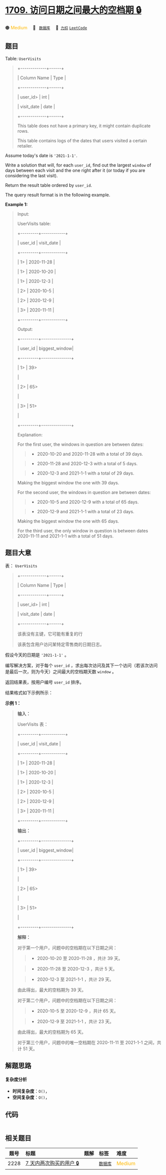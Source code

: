# [1709. 访问日期之间最大的空档期 🔒](https://2xiao.github.io/leetcode-js/problem/1709.html)

🟠 <font color=#ffb800>Medium</font>&emsp; 🔖&ensp; [`数据库`](/tag/database.md)&emsp; 🔗&ensp;[`力扣`](https://leetcode.cn/problems/biggest-window-between-visits) [`LeetCode`](https://leetcode.com/problems/biggest-window-between-visits)

## 题目

Table: `UserVisits`

> 
> 
> 
> 
> 
> +-------------+------+
> 
> | Column Name | Type |
> 
> +-------------+------+
> 
> | user_id> 
>  | int  |
> 
> | visit_date  | date |
> 
> +-------------+------+
> 
> This table does not have a primary key, it might contain duplicate rows.
> 
> This table contains logs of the dates that users visited a certain retailer.
> 
> 



Assume today's date is `'2021-1-1'`.

Write a solution that will, for each `user_id`, find out the largest `window`
of days between each visit and the one right after it (or today if you are
considering the last visit).

Return the result table ordered by `user_id`.

The query result format is in the following example.



**Example 1:**

> Input: 
> 
> UserVisits table:
> 
> +---------+------------+
> 
> | user_id | visit_date |
> 
> +---------+------------+
> 
> | 1> 
>    | 2020-11-28 |
> 
> | 1> 
>    | 2020-10-20 |
> 
> | 1> 
>    | 2020-12-3  |
> 
> | 2> 
>    | 2020-10-5  |
> 
> | 2> 
>    | 2020-12-9  |
> 
> | 3> 
>    | 2020-11-11 |
> 
> +---------+------------+
> 
> Output: 
> 
> +---------+---------------+
> 
> | user_id | biggest_window|
> 
> +---------+---------------+
> 
> | 1> 
>    | 39> 
> > 
> > 
> |
> 
> | 2> 
>    | 65> 
> > 
> > 
> |
> 
> | 3> 
>    | 51> 
> > 
> > 
> |
> 
> +---------+---------------+
> 
> Explanation: 
> 
> For the first user, the windows in question are between dates:
> 
> > - 2020-10-20 and 2020-11-28 with a total of 39 days. 
> 
> > - 2020-11-28 and 2020-12-3 with a total of 5 days. 
> 
> > - 2020-12-3 and 2021-1-1 with a total of 29 days.
> 
> Making the biggest window the one with 39 days.
> 
> For the second user, the windows in question are between dates:
> 
> > - 2020-10-5 and 2020-12-9 with a total of 65 days.
> 
> > - 2020-12-9 and 2021-1-1 with a total of 23 days.
> 
> Making the biggest window the one with 65 days.
> 
> For the third user, the only window in question is between dates 2020-11-11 and 2021-1-1 with a total of 51 days.
> 
> 


## 题目大意

表： `UserVisits`

> 
> 
> 
> 
> 
> +-------------+------+
> 
> | Column Name | Type |
> 
> +-------------+------+
> 
> | user_id> 
>  | int  |
> 
> | visit_date  | date |
> 
> +-------------+------+
> 
> 该表没有主键，它可能有重复的行
> 
> 该表包含用户访问某特定零售商的日期日志。



假设今天的日期是 `'2021-1-1'` 。

编写解决方案，对于每个 `user_id` ，求出每次访问及其下一个访问（若该次访问是最后一次，则为今天）之间最大的空档期天数 `window` 。

返回结果表，按用户编号 `user_id` 排序。

结果格式如下示例所示：



**示例 1：**

> 
> 
> 
> 
> 
> **输入：**
> 
> UserVisits 表：
> 
> +---------+------------+
> 
> | user_id | visit_date |
> 
> +---------+------------+
> 
> | 1> 
>    | 2020-11-28 |
> 
> | 1> 
>    | 2020-10-20 |
> 
> | 1> 
>    | 2020-12-3  |
> 
> | 2> 
>    | 2020-10-5  |
> 
> | 2> 
>    | 2020-12-9  |
> 
> | 3> 
>    | 2020-11-11 |
> 
> +---------+------------+
> 
> **输出：**
> 
> +---------+---------------+
> 
> | user_id | biggest_window|
> 
> +---------+---------------+
> 
> | 1> 
>    | 39> 
> > 
> > 
> |
> 
> | 2> 
>    | 65> 
> > 
> > 
> |
> 
> | 3> 
>    | 51> 
> > 
> > 
> |
> 
> +---------+---------------+
> 
> **解释：**
> 
> 对于第一个用户，问题中的空档期在以下日期之间：
> 
> > - 2020-10-20 至 2020-11-28 ，共计 39 天。
> 
> > - 2020-11-28 至 2020-12-3 ，共计 5 天。
> 
> > - 2020-12-3 至 2021-1-1 ，共计 29 天。
> 
> 由此得出，最大的空档期为 39 天。
> 
> 对于第二个用户，问题中的空档期在以下日期之间：
> 
> > - 2020-10-5 至 2020-12-9 ，共计 65 天。
> 
> > - 2020-12-9 至 2021-1-1 ，共计 23 天。
> 
> 由此得出，最大的空档期为 65 天。
> 
> 对于第三个用户，问题中的唯一空档期在 2020-11-11 至 2021-1-1 之间，共计 51 天。


## 解题思路

#### 复杂度分析

- **时间复杂度**：`O()`，
- **空间复杂度**：`O()`，

## 代码

```javascript

```

## 相关题目

<!-- prettier-ignore -->
| 题号 | 标题 | 题解 | 标签 | 难度 |
| :------: | :------ | :------: | :------ | :------ |
| 2228 | [7 天内两次购买的用户 🔒](https://leetcode.com/problems/users-with-two-purchases-within-seven-days) |  |  [`数据库`](/tag/database.md) | <font color=#ffb800>Medium</font> |